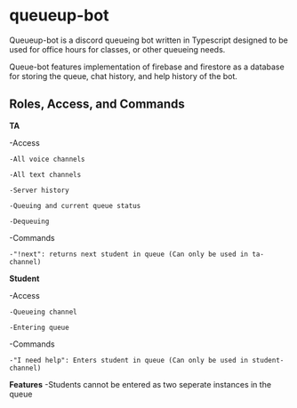 # queueup-bot

Queueup-bot is a discord queueing bot written in Typescript designed to be used for office hours for classes, or other queueing needs. 

Queue-bot features implementation of firebase and firestore as a database for storing the queue, chat history, and help history of the bot.

## Roles, Access, and Commands

**TA**

  -Access
  
    -All voice channels
    
    -All text channels
    
    -Server history
    
    -Queuing and current queue status
    
    -Dequeuing
    
  -Commands
  
    -"!next": returns next student in queue (Can only be used in ta-channel)
    
**Student**

  -Access
  
    -Queueing channel
    
    -Entering queue
    
  -Commands
  
    -"I need help": Enters student in queue (Can only be used in student-channel)
    
**Features**
-Students cannot be entered as two seperate instances in the queue
